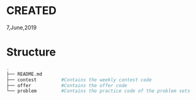 # CREATED
7,June,2019

# Structure
```sh
.
├── README.md
├── contest         #Contains the weekly contest code
├── offer           #Contains the offer code
└── problem         #Contains the practice code of the problem sets
```
